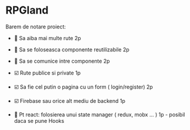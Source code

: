 # RPGland

Barem de notare proiect: 

- :black_square_button: Sa aiba mai multe rute  2p
- :black_square_button: Sa se foloseasca componente reutilizabile 2p
- :black_square_button: Sa se comunice intre componente 2p
- :ballot_box_with_check: Rute publice si private 1p
- :ballot_box_with_check: Sa fie cel putin o pagina cu un form ( login/register) 2p
- :ballot_box_with_check: Firebase sau orice alt mediu de backend 1p

- :black_square_button: Pt react: folosierea unui state manager ( redux, mobx ... ) 1p  - posibil daca se pune Hooks

